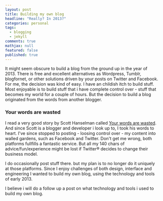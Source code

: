 ```yaml
---
layout: post
title: Building my own blog
headline: "Really? In 2013?"
categories: personal
tags: 
  - blogging
  - jekyll
comments: true
mathjax: null
featured: false
published: true
---
```


It might seem obscure to build a blog from the ground up in the year of 2013. There is free and excellent alternatives as Wordpress, Tumblr, blogfornet, or other solutions driven by your posts on Twitter and Facebook. For me, the decision was kind of easy. I have an childish itch to build stuff. Most enjoyable is to build stuff that i have complete control over - stuff that becomes my world for a couple of hours. But the decision to build a blog originated from the words from another blogger.

### Your words are wasted  ###

I read a very good story by Scott Hanselman called [Your words are wasted](http://www.hanselman.com/blog/YourWordsAreWasted.aspx). And since Scott is a blogger and developer i look up to, I took his words to heart. I've since stopped to posting - loosing control over - my content into walled gardens, such as Facebook and Twitter. Don't get me wrong, both platforms fullfills a fantastic service. But all my 140 chars of advice/fun/experience might be lost if Twitter® decides to change their business model.

I do occasionally post stuff there. but my plan is to no longer do it uniquely at those platforms. Since I enjoy challenges of both design, interface and engineering I wanted to build my own blog, using the technology and tools of early 2013.

I believe i will do a follow up a post on what technology and tools i used to build my own blog.